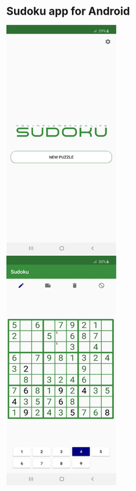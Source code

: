 # Sudoku app for Android
<img src="/screenshots/sudoku_home.jpg" alt="sudoku_0.jpg" width="288" height="600"/> <img src="/screenshots/sudoku_0.jpg" alt="sudoku_0.jpg" width="288" height="600"/>
